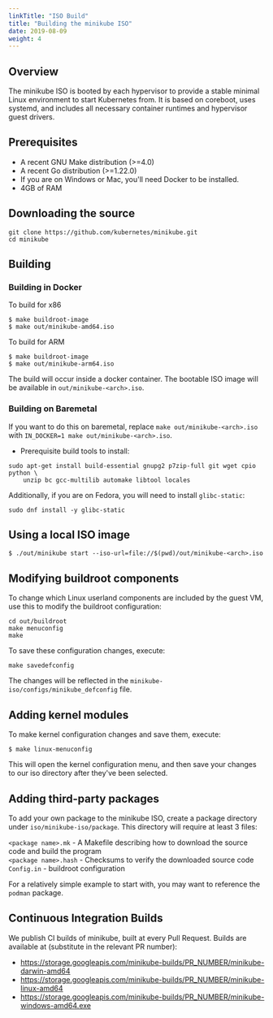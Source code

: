 ```yaml
---
linkTitle: "ISO Build"
title: "Building the minikube ISO"
date: 2019-08-09
weight: 4
---
```

## Overview

The minikube ISO is booted by each hypervisor to provide a stable minimal Linux environment to start Kubernetes from. It is based on coreboot, uses systemd, and includes all necessary container runtimes and hypervisor guest drivers.

## Prerequisites

* A recent GNU Make distribution (>=4.0)
* A recent Go distribution (>=1.22.0)
* If you are on Windows or Mac, you'll need Docker to be installed.
* 4GB of RAM

## Downloading the source

```shell
git clone https://github.com/kubernetes/minikube.git
cd minikube
```

## Building

### Building in Docker
To build for x86
```shell
$ make buildroot-image
$ make out/minikube-amd64.iso
```

To build for ARM
```shell
$ make buildroot-image
$ make out/minikube-arm64.iso
```

The build will occur inside a docker container. 
The bootable ISO image will be available in `out/minikube-<arch>.iso`.

### Building on Baremetal
If you want to do this on baremetal, replace `make out/minikube-<arch>.iso` with `IN_DOCKER=1 make out/minikube-<arch>.iso`.

* Prerequisite build tools to install:
```shell
sudo apt-get install build-essential gnupg2 p7zip-full git wget cpio python \
    unzip bc gcc-multilib automake libtool locales
```

Additionally, if you are on Fedora, you will need to install `glibc-static`:

```shell
sudo dnf install -y glibc-static
```

## Using a local ISO image

```shell
$ ./out/minikube start --iso-url=file://$(pwd)/out/minikube-<arch>.iso
```

## Modifying buildroot components

To change which Linux userland components are included by the guest VM, use this to modify the buildroot configuration:

```shell
cd out/buildroot
make menuconfig
make
```

To save these configuration changes, execute:

```shell
make savedefconfig
```

The changes will be reflected in the `minikube-iso/configs/minikube_defconfig` file.

## Adding kernel modules

To make kernel configuration changes and save them, execute:

```shell
$ make linux-menuconfig
```

This will open the kernel configuration menu, and then save your changes to our
iso directory after they've been selected.

## Adding third-party packages

To add your own package to the minikube ISO, create a package directory under `iso/minikube-iso/package`.  This directory will require at least 3 files:

`<package name>.mk` - A Makefile describing how to download the source code and build the program  
`<package name>.hash` - Checksums to verify the downloaded source code  
`Config.in` - buildroot configuration

For a relatively simple example to start with, you may want to reference the `podman` package.

## Continuous Integration Builds

We publish CI builds of minikube, built at every Pull Request. Builds are available at (substitute in the relevant PR number):

- <https://storage.googleapis.com/minikube-builds/PR_NUMBER/minikube-darwin-amd64>
- <https://storage.googleapis.com/minikube-builds/PR_NUMBER/minikube-linux-amd64>
- <https://storage.googleapis.com/minikube-builds/PR_NUMBER/minikube-windows-amd64.exe>

